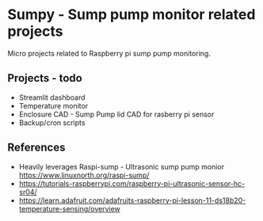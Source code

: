 # Sumpy - Sump pump monitor related projects
Micro projects related to Raspberry pi sump pump monitoring.

## Projects - todo
* Streamlit dashboard
* Temperature monitor
* Enclosure CAD - Sump Pump lid CAD for rasberry pi sensor
* Backup/cron scripts 
  
## References
* Heavily leverages Raspi-sump - Ultrasonic sump pump monior https://www.linuxnorth.org/raspi-sump/
* https://tutorials-raspberrypi.com/raspberry-pi-ultrasonic-sensor-hc-sr04/
* https://learn.adafruit.com/adafruits-raspberry-pi-lesson-11-ds18b20-temperature-sensing/overview
